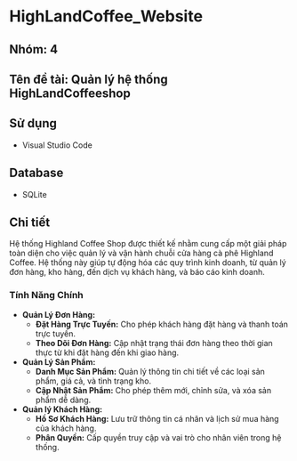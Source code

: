 # HighLandCoffee_Website 

## Nhóm: 4

## Tên đề tài: Quản lý hệ thống HighLandCoffeeshop

## Sử dụng
  - Visual Studio Code

## Database 
  - SQLite

## Chi tiết
Hệ thống Highland Coffee Shop được thiết kế nhằm cung cấp một giải pháp toàn diện cho việc quản lý và vận hành chuỗi cửa hàng cà phê Highland Coffee. Hệ thống này giúp tự động hóa các quy trình kinh doanh, từ quản lý đơn hàng, kho hàng, đến dịch vụ khách hàng, và báo cáo kinh doanh.

### Tính Năng Chính
- **Quản Lý Đơn Hàng:**
  - **Đặt Hàng Trực Tuyến:** Cho phép khách hàng đặt hàng và thanh toán trực tuyến.
  - **Theo Dõi Đơn Hàng:** Cập nhật trạng thái đơn hàng theo thời gian thực từ khi đặt hàng đến khi giao hàng.
- **Quản Lý Sản Phẩm:**
  - **Danh Mục Sản Phẩm:** Quản lý thông tin chi tiết về các loại sản phẩm, giá cả, và tình trạng kho.
  - **Cập Nhật Sản Phẩm:** Cho phép thêm mới, chỉnh sửa, và xóa sản phẩm dễ dàng.
- **Quản lý Khách Hàng:** 
  - **Hồ Sơ Khách Hàng:** Lưu trữ thông tin cá nhân và lịch sử mua hàng của khách hàng.
  - **Phân Quyền:** Cấp quyền truy cập và vai trò cho nhân viên trong hệ thống.



